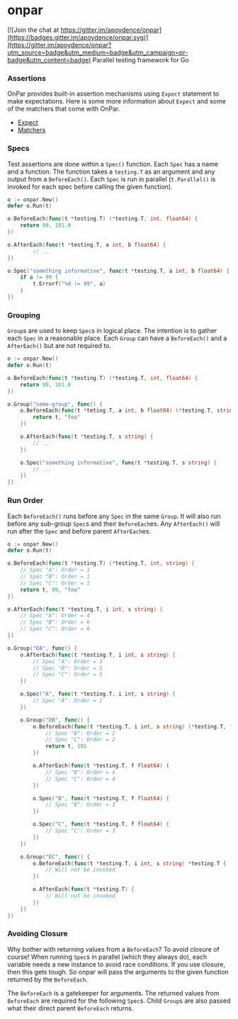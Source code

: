 # onpar

[![Join the chat at https://gitter.im/apoydence/onpar](https://badges.gitter.im/apoydence/onpar.svg)](https://gitter.im/apoydence/onpar?utm_source=badge&utm_medium=badge&utm_campaign=pr-badge&utm_content=badge)
Parallel testing framework for Go

### Assertions
OnPar provides built-in assertion mechanisms using `Expect` statement to make expectations. Here is some more information about `Expect` and some of the matchers that come with OnPar.

- [Expect](expect/README.md)
- [Matchers](matchers/README.md)

### Specs
Test assertions are done within a `Spec()` function. Each `Spec` has a name and a function. The function takes a `testing.T` as an argument and any output from a `BeforeEach()`. Each `Spec` is run in parallel (`t.Parallel()` is invoked for each spec before calling the given function).

```go
o := onpar.New()
defer o.Run(t)

o.BeforeEach(func(t *testing.T) (*testing.T, int, float64) {
    return 99, 101.0
})

o.AfterEach(func(t *testing.T, a int, b float64) {
        // ...
})

o.Spec("something informative", func(t *testing.T, a int, b float64) {
    if a != 99 {
        t.Errorf("%d != 99", a)
    }
})
```

### Grouping
`Group`s are used to keep `Spec`s in logical place. The intention is to gather each `Spec` in a reasonable place. Each `Group` can have a `BeforeEach()` and a `AfterEach()` but are not required to.


```go
o := onpar.New()
defer o.Run(t)

o.BeforeEach(func(t *testing.T) (*testing.T, int, float64) {
    return 99, 101.0
})

o.Group("some-group", func() {
    o.BeforeEach(func(t *teting.T, a int, b float64) (*testing.T, string) {
        return t, "foo"
    })

    o.AfterEach(func(t *testing.T, s string) {
        // ...
    })

    o.Spec("something informative", func(t *testing.T, s string) {
        // ...
    })
})
```

### Run Order
Each `BeforeEach()` runs before any `Spec` in the same `Group`. It will also run before any sub-group `Spec`s and their `BeforeEach`es. Any `AfterEach()` will run after the `Spec` and before parent `AfterEach`es.

``` go
o := onpar.New()
defer o.Run(t)

o.BeforeEach(func(t *testing.T) (*testing.T, int, string) {
    // Spec "A": Order = 1
    // Spec "B": Order = 1
    // Spec "C": Order = 1
    return t, 99, "foo"
})

o.AfterEach(func(t *testing.T, i int, s string) {
    // Spec "A": Order = 4
    // Spec "B": Order = 6
    // Spec "C": Order = 6
})

o.Group("DA", func() {
    o.AfterEach(func(t *testing.T, i int, s string) {
        // Spec "A": Order = 3
        // Spec "B": Order = 5
        // Spec "C": Order = 5
    })

    o.Spec("A", func(t *testing.T, i int, s string) {
        // Spec "A": Order = 2
    })

    o.Group("DB", func() {
        o.BeforeEach(func(t *testing.T, i int, s string) (*testing.T, float64) {
            // Spec "B": Order = 2
            // Spec "C": Order = 2
            return t, 101
        })

        o.AfterEach(func(t *testing.T, f float64) {
            // Spec "B": Order = 4
            // Spec "C": Order = 4
        })

        o.Spec("B", func(t *testing.T, f float64) {
            // Spec "B": Order = 3
        })

        o.Spec("C", func(t *testing.T, f float64) {
            // Spec "C": Order = 3
        })
    })

    o.Group("DC", func() {
        o.BeforeEach(func(t *testing.T, i int, s string) *testing.T {
            // Will not be invoked
        })

        o.AfterEach(func(t *testing.T) {
            // Will not be invoked
        })
    })
})

```

### Avoiding Closure
Why bother with returning values from a `BeforeEach`? To avoid closure of course! When running `Spec`s in parallel (which they always do), each variable needs a new instance to avoid race conditions. If you use closure, then this gets tough. So onpar will pass the arguments to the given function returned by the `BeforeEach`. 

The `BeforeEach` is a gatekeeper for arguments. The returned values from `BeforeEach` are required for the following `Spec`s. Child `Group`s are also passed what their direct parent `BeforeEach` returns.
